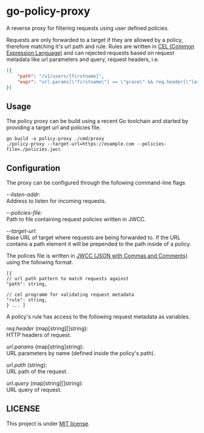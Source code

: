 # go-policy-proxy

A reverse proxy for filtering requests using user defined policies.

Requests are only forwarded to a target if they are allowed by a policy,
therefore matching it's url path and rule. Rules are written in [CEL (Common
Expression Language)][github:google:cel-spec] and can rejected requests based on
request metadata like url parameters and query, request headers, i.e.

```json
[{
    "path": "/v1/users/{firstname}",
    "expr": "url.params[\"firstname\"] == \"grace\" && req.header[\"lastname\"][0] == \"hopper\"",
}]
```


## Usage

The policy proxy can be build using a recent Go toolchain and started by
providing a target url and policies file.

```
go build -o policy-proxy ./cmd/proxy
./policy-proxy --target-url=https://example.com --policies-file=./policies.jwcc
```


## Configuration

The proxy can be configured through the following command-line flags

_--listen-addr_:  
    Address to listen for incoming requests.

_--policies-file_:  
    Path to file containing request policies written in JWCC.

_--target-url_:  
    Base URL of target where requests are being forwarded to. If the URL
    contains a path element it will be prepended to the path inside of a policy.


The polices file is written in [JWCC (JSON with Commas and
Comments)][nigeltao:jwcc] using the following format.

```
[{
// url path pattern to match requests against
"path": string,

// cel programm for validating request metadata
"rule": string,
} ... ]
```

A policy's rule has access to the following request metadata as variables.

_req.header_ (map[string][]string):  
    HTTP headers of request.

_url.params_ (map[string]string):  
    URL parameters by name (defined inside the policy's path).

_url.path_ (string):  
    URL path of the request.

_url.query_ (map[string][]string):  
    URL query of request.


## LICENSE

This project is under [MIT license](./LICENSE).


[github:google:cel-spec]: https://github.com/google/cel-spec
[nigeltao:jwcc]: https://nigeltao.github.io/blog/2021/json-with-commas-comments.html
